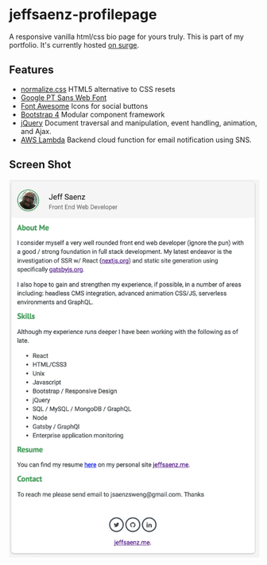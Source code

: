 # jeffsaenz-profilepage

A responsive vanilla html/css bio page for yours truly. This is part of my portfolio. 
It's currently hosted [on surge](http://jeffsaenz.surge.sh/).

## Features

* [normalize.css](https://necolas.github.io/normalize.css/) HTML5 alternative to CSS resets
* [Google PT Sans Web Font](https://fonts.google.com/specimen/PT+Sans)
* [Font Awesome](https://fontawesome.com/) Icons for social buttons
* [Bootstrap 4](https://getbootstrap.com/) Modular component framework
* [jQuery](https://jquery.com/) Document traversal and manipulation, event handling, animation, and Ajax.
* [AWS Lambda](https://aws.amazon.com/lambda/) Backend cloud function for email notification using SNS.

## Screen Shot

![](screenshots/page.png)
